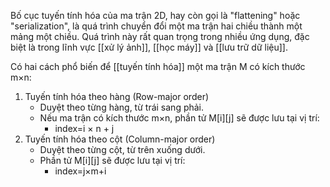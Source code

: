 Bố cục tuyến tính hóa của ma trận 2D, hay còn gọi là "flattening" hoặc "serialization", là quá trình chuyển đổi một ma trận hai chiều thành một mảng một chiều. Quá trình này rất quan trọng trong nhiều ứng dụng, đặc biệt là trong lĩnh vực [[xử lý ảnh]], [[học máy]] và [[lưu trữ dữ liệu]].

Có hai cách phổ biến để [[tuyến tính hóa]] một ma trận M có kích thước m×n:

1. Tuyến tính hóa theo hàng (Row-major order)
	- Duyệt theo từng hàng, từ trái sang phải.
	- Nếu ma trận có kích thước m×n, phần tử M\[i]\[j] sẽ được lưu tại vị trí: 
		- index=i × n + j
2. Tuyến tính hóa theo cột (Column-major order)
	- Duyệt theo từng cột, từ trên xuống dưới.
	- Phần tử M\[i]\[j] sẽ được lưu tại vị trí: 
		- index=j×m+i